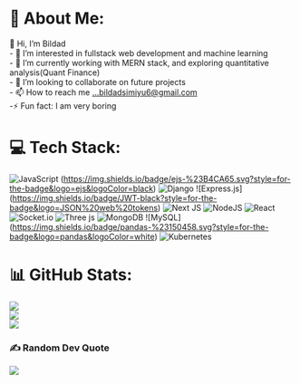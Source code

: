 # 💫 About Me:
👋 Hi, I’m Bildad<br>- 👀 I’m interested in fullstack web development and machine learning<br>- 🌱 I’m currently working with MERN stack, and exploring quantitative analysis(Quant Finance)<br>- 💞️ I’m looking to collaborate on future projects<br>- 📫 How to reach me ...bildadsimiyu6@gmail.com<br>-⚡ Fun fact: I am very boring

<!--
## 🌐 Socials:
[![email](https://img.shields.io/badge/Email-D14836?logo=gmail&logoColor=white)](mailto:bildadsimiyu6@gmail.com) -->

# 💻 Tech Stack:
![JavaScript](https://img.shields.io/badge/javascript-%23323330.svg?style=for-the-badge&logo=javascript&logoColor=%23F7DF1E) <!--![Markdown](https://img.shields.io/badge/markdown-%23000000.svg?style=for-the-badge&logo=markdown&logoColor=white)-> ![Python](https://img.shields.io/badge/python-3670A0?style=for-the-badge&logo=python&logoColor=ffdd54) ![TypeScript]<!--(https://img.shields.io/badge/typescript-%23007ACC.svg?style=for-the-badge&logo=typescript&logoColor=white) ![Chart.js](https://img.shields.io/badge/chart.js-F5788D.svg?style=for-the-badge&logo=chart.js&logoColor=white) ![EJS] -->(https://img.shields.io/badge/ejs-%23B4CA65.svg?style=for-the-badge&logo=ejs&logoColor=black) ![Django](https://img.shields.io/badge/django-%23092E20.svg?style=for-the-badge&logo=django&logoColor=white) ![Express.js]<!--(https://img.shields.io/badge/express.js-%23404d59.svg?style=for-the-badge&logo=express&logoColor=%2361DAFB) ![JWT] -->(https://img.shields.io/badge/JWT-black?style=for-the-badge&logo=JSON%20web%20tokens) ![Next JS](https://img.shields.io/badge/Next-black?style=for-the-badge&logo=next.js&logoColor=white) ![NodeJS](https://img.shields.io/badge/node.js-6DA55F?style=for-the-badge&logo=node.js&logoColor=white) ![React](https://img.shields.io/badge/react-%2320232a.svg?style=for-the-badge&logo=react&logoColor=%2361DAFB) ![Socket.io](https://img.shields.io/badge/Socket.io-black?style=for-the-badge&logo=socket.io&badgeColor=010101) ![Three js](https://img.shields.io/badge/threejs-black?style=for-the-badge&logo=three.js&logoColor=white) ![MongoDB](https://img.shields.io/badge/MongoDB-%234ea94b.svg?style=for-the-badge&logo=mongodb&logoColor=white) ![MySQL]<!--(https://img.shields.io/badge/mysql-4479A1.svg?style=for-the-badge&logo=mysql&logoColor=white) ![Framer] (https://img.shields.io/badge/Framer-black?style=for-the-badge&logo=framer&logoColor=blue) ![Pandas]-->(https://img.shields.io/badge/pandas-%23150458.svg?style=for-the-badge&logo=pandas&logoColor=white) ![Kubernetes](https://img.shields.io/badge/kubernetes-%23326ce5.svg?style=for-the-badge&logo=kubernetes&logoColor=white)
# 📊 GitHub Stats:
![](https://github-readme-stats.vercel.app/api?username=rawbil&theme=dark&hide_border=false&include_all_commits=true&count_private=false)<br/>
![](https://github-readme-streak-stats.herokuapp.com/?user=rawbil&theme=dark&hide_border=false)<br/>
![](https://github-readme-stats.vercel.app/api/top-langs/?username=rawbil&theme=dark&hide_border=false&include_all_commits=true&count_private=false&layout=compact)

### ✍️ Random Dev Quote
![](https://quotes-github-readme.vercel.app/api?type=vertical&theme=radical)

<!-- Proudly created with GPRM ( https://gprm.itsvg.in ) -->

<!---
bilsim-code/bilsim-code is a ✨ special ✨ repository because its `README.md` (this file) appears on your GitHub profile.
You can click the Preview link to take a look at your changes.
--->
